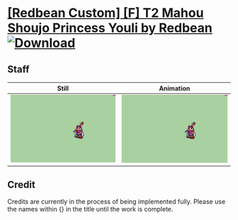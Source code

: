 # [\[Redbean Custom\] \[F\] T2 Mahou Shoujo Princess Youli by Redbean](./) [![Download](https://img.shields.io/badge/Download--red?style=social&logo=github)](https://minhaskamal.github.io/DownGit/#/home?url=https://github.com/Klokinator/FE-Repo/tree/main/Battle%20Animations%2FLords%20-%20Vanilla%20and%20Custom%2F%5BRedbean%20Custom%5D%20%5BF%5D%20T2%20Mahou%20Shoujo%20Princess%20Youli%20by%20Redbean%2F7.%20Staff%20(Attack))

## Staff

| Still | Animation |
| :---: | :-------: |
| ![Staff still](./Staff_000.png) | ![Staff](./Staff.gif) |

## Credit

Credits are currently in the process of being implemented fully. Please use the names within {} in the title until the work is complete.
